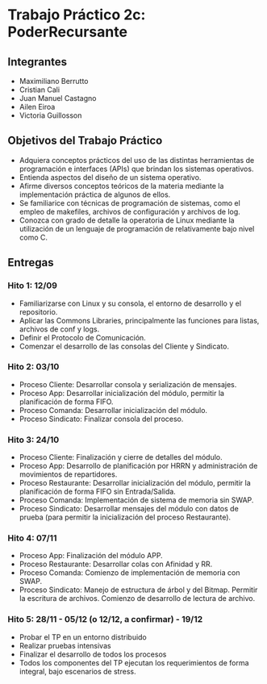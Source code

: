 # Trabajo Práctico 2c: PoderRecursante

## Integrantes
  - Maximiliano Berrutto
  - Cristian Cali
  - Juan Manuel Castagno
  - Ailen Eiroa
  - Victoria Guillosson

## Objetivos del Trabajo Práctico
  - Adquiera conceptos prácticos del uso de las distintas herramientas de programación e interfaces (APIs) que brindan los sistemas operativos.
  - Entienda aspectos del diseño de un sistema operativo.
  - Afirme diversos conceptos teóricos de la materia mediante la implementación práctica de algunos de ellos.
  - Se familiarice con técnicas de programación de sistemas, como el empleo de makefiles, archivos de configuración y archivos de log.
  - Conozca con grado de detalle la operatoria de Linux mediante la utilización de un lenguaje de programación de relativamente bajo nivel como C.

## Entregas
###  Hito 1: 12/09
  - Familiarizarse con Linux y su consola, el entorno de desarrollo y el repositorio.
  - Aplicar las Commons Libraries, principalmente las funciones para listas, archivos de conf y logs.
  - Definir el Protocolo de Comunicación.
  - Comenzar el desarrollo de las consolas del Cliente y Sindicato.

### Hito 2:  03/10
  - Proceso Cliente: Desarrollar consola y serialización de mensajes.
  - Proceso App: Desarrollar inicialización del módulo, permitir la planificación de forma FIFO.
  - Proceso Comanda: Desarrollar inicialización del módulo.
  - Proceso Sindicato: Finalizar consola del proceso.
  
### Hito 3: 24/10
  - Proceso Cliente: Finalización y cierre de detalles del módulo.
  - Proceso App: Desarrollo de planificación por HRRN y administración de movimientos de repartidores.
  - Proceso Restaurante: Desarrollar inicialización del módulo, permitir la planificación de forma FIFO sin Entrada/Salida.
  - Proceso Comanda: Implementación de sistema de memoria sin SWAP.
  - Proceso Sindicato: Desarrollar mensajes del módulo con datos de prueba (para permitir la inicialización del proceso Restaurante).

### Hito 4: 07/11
  - Proceso App: Finalización del módulo APP.
  - Proceso Restaurante: Desarrollar colas con Afinidad y RR.
  - Proceso Comanda: Comienzo de implementación de memoria con SWAP.
  - Proceso Sindicato: Manejo de estructura de árbol y del Bitmap. Permitir la escritura de archivos. Comienzo de desarrollo de lectura de archivo.

### Hito 5: 28/11 - 05/12 (o 12/12, a confirmar) - 19/12
  - Probar el TP en un entorno distribuido
  - Realizar pruebas intensivas
  - Finalizar el desarrollo de todos los procesos
  - Todos los componentes del TP ejecutan los requerimientos de forma integral, bajo escenarios de stress.
